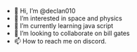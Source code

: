 - 👋 Hi, I’m @declan010
- 👀 I’m interested in space and physics
- 🌱 I’m currently learning java script
- 💞️ I’m looking to collaborate on bill gates
- 📫 How to reach me on discord.

<!---
declan010/declan010 is a ✨ special ✨ repository because its `README.md` (this file) appears on your GitHub profile.
You can click the Preview link to take a look at your changes.
--->
